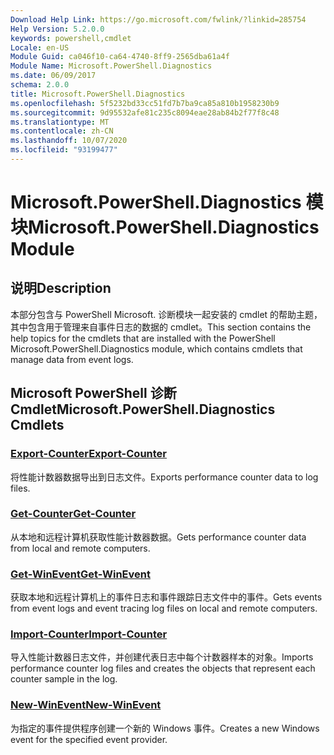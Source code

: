 ```yaml
---
Download Help Link: https://go.microsoft.com/fwlink/?linkid=285754
Help Version: 5.2.0.0
keywords: powershell,cmdlet
Locale: en-US
Module Guid: ca046f10-ca64-4740-8ff9-2565dba61a4f
Module Name: Microsoft.PowerShell.Diagnostics
ms.date: 06/09/2017
schema: 2.0.0
title: Microsoft.PowerShell.Diagnostics
ms.openlocfilehash: 5f5232bd33cc51fd7b7ba9ca85a810b1958230b9
ms.sourcegitcommit: 9d95532afe81c235c8094eae28ab84b2f77f8c48
ms.translationtype: MT
ms.contentlocale: zh-CN
ms.lasthandoff: 10/07/2020
ms.locfileid: "93199477"
---
```

# <span data-ttu-id="c59db-103">Microsoft.PowerShell.Diagnostics 模块</span><span class="sxs-lookup"><span data-stu-id="c59db-103">Microsoft.PowerShell.Diagnostics Module</span></span>

## <span data-ttu-id="c59db-104">说明</span><span class="sxs-lookup"><span data-stu-id="c59db-104">Description</span></span>

<span data-ttu-id="c59db-105">本部分包含与 PowerShell Microsoft. 诊断模块一起安装的 cmdlet 的帮助主题，其中包含用于管理来自事件日志的数据的 cmdlet。</span><span class="sxs-lookup"><span data-stu-id="c59db-105">This section contains the help topics for the cmdlets that are installed with the PowerShell Microsoft.PowerShell.Diagnostics module, which contains cmdlets that manage data from event logs.</span></span>

## <span data-ttu-id="c59db-106">Microsoft PowerShell 诊断 Cmdlet</span><span class="sxs-lookup"><span data-stu-id="c59db-106">Microsoft.PowerShell.Diagnostics Cmdlets</span></span>

### [<span data-ttu-id="c59db-107">Export-Counter</span><span class="sxs-lookup"><span data-stu-id="c59db-107">Export-Counter</span></span>](Export-Counter.md)
<span data-ttu-id="c59db-108">将性能计数器数据导出到日志文件。</span><span class="sxs-lookup"><span data-stu-id="c59db-108">Exports performance counter data to log files.</span></span>

### [<span data-ttu-id="c59db-109">Get-Counter</span><span class="sxs-lookup"><span data-stu-id="c59db-109">Get-Counter</span></span>](Get-Counter.md)
<span data-ttu-id="c59db-110">从本地和远程计算机获取性能计数器数据。</span><span class="sxs-lookup"><span data-stu-id="c59db-110">Gets performance counter data from local and remote computers.</span></span>

### [<span data-ttu-id="c59db-111">Get-WinEvent</span><span class="sxs-lookup"><span data-stu-id="c59db-111">Get-WinEvent</span></span>](Get-WinEvent.md)
<span data-ttu-id="c59db-112">获取本地和远程计算机上的事件日志和事件跟踪日志文件中的事件。</span><span class="sxs-lookup"><span data-stu-id="c59db-112">Gets events from event logs and event tracing log files on local and remote computers.</span></span>

### [<span data-ttu-id="c59db-113">Import-Counter</span><span class="sxs-lookup"><span data-stu-id="c59db-113">Import-Counter</span></span>](Import-Counter.md)
<span data-ttu-id="c59db-114">导入性能计数器日志文件，并创建代表日志中每个计数器样本的对象。</span><span class="sxs-lookup"><span data-stu-id="c59db-114">Imports performance counter log files and creates the objects that represent each counter sample in the log.</span></span>

### [<span data-ttu-id="c59db-115">New-WinEvent</span><span class="sxs-lookup"><span data-stu-id="c59db-115">New-WinEvent</span></span>](New-WinEvent.md)
<span data-ttu-id="c59db-116">为指定的事件提供程序创建一个新的 Windows 事件。</span><span class="sxs-lookup"><span data-stu-id="c59db-116">Creates a new Windows event for the specified event provider.</span></span>

